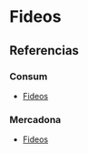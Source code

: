# Fideos

## Referencias

### Consum

* [Fideos](https://tienda.consum.es/consum/producto/gallo-fideos-numero-2-paquete/p-2173276)

### Mercadona

* [Fideos](https://tienda.mercadona.es/product/6341/fideo-huevo-hacendado-paquete)
